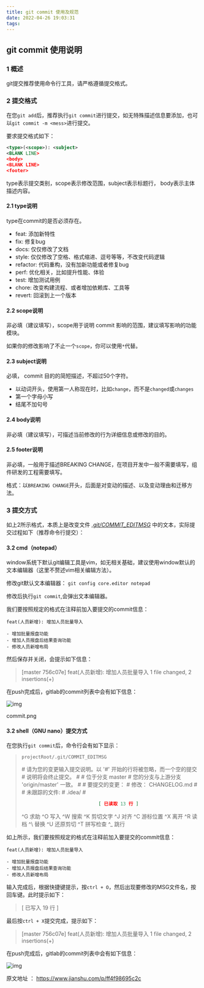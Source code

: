 ```yaml
---
title: git commit 使用及规范
date: 2022-04-26 19:03:31
tags:
---
```


## git commit 使用说明

### 1 概述

git提交推荐使用命令行工具，请严格遵循提交格式。

### 2 提交格式

在您`git add`后，推荐执行`git commit`进行提交，如无特殊描述信息要添加，也可以`git commit -m <mess>`进行提交。

要求提交格式如下：

```xml
<type>(<scope>): <subject>
<BLANK LINE>
<body>
<BLANK LINE>
<footer>
```

type表示提交类别，scope表示修改范围，subject表示标题行， body表示主体描述内容。

#### 2.1 type说明

type在commit的是否必须存在。

- feat: 添加新特性
- fix: 修复bug
- docs: 仅仅修改了文档
- style: 仅仅修改了空格、格式缩进、逗号等等，不改变代码逻辑
- refactor: 代码重构，没有加新功能或者修复bug
- perf: 优化相关，比如提升性能、体验
- test: 增加测试用例
- chore: 改变构建流程、或者增加依赖库、工具等
- revert: 回滚到上一个版本

#### 2.2 scope说明

非必填（建议填写），scope用于说明 commit 影响的范围，建议填写影响的功能模块。

如果你的修改影响了不止一个`scope`，你可以使用`*`代替。

#### 2.3 subject说明

必填， commit 目的的简短描述，不超过50个字符。

- 以动词开头，使用第一人称现在时，比如`change`，而不是`changed`或`changes`
- 第一个字母小写
- 结尾不加句号

#### 2.4 body说明

非必填（建议填写），可描述当前修改的行为详细信息或修改的目的。

#### 2.5 footer说明

非必填，一般用于描述BREAKING CHANGE，在项目开发中一般不需要填写，组件研发的工程需要填写。

格式：以`BREAKING CHANGE`开头，后面是对变动的描述、以及变动理由和迁移方法。

### 3 提交方式

如上2所示格式，本质上是改变文件 <u>*.git/COMMIT_EDITMSG*</u> 中的文本，实际提交过程如下（推荐命令行提交）：

#### 3.2 cmd（notepad）

window系统下默认git编辑工具是vim，如无相关基础，建议使用window默认的文本编辑器（这里不赘述vim相关编辑方法）。

修改git默认文本编辑器： `git config core.editor notepad`

修改后执行`git commit`,会弹出文本编辑器。

我们要按照规定的格式在注释前加入要提交的commit信息：

```undefined
feat(人员新增): 增加人员批量导入

- 增加批量报盘功能
- 增加人员报盘后结果查询功能
- 修改人员新增布局
```

然后保存并关闭，会提示如下信息：

> [master 756c07e] feat(人员新增): 增加人员批量导入
>  1 file changed, 2 insertions(+)

在push完成后，gitlab的commit列表中会有如下信息：

![img](https:////upload-images.jianshu.io/upload_images/16146226-56531e99792ad355.png?imageMogr2/auto-orient/strip|imageView2/2/w/1200/format/webp)

commit.png

#### 3.2 shell（GNU nano）提交方式

在您执行`git commit`后，命令行会有如下显示：

> ```
> projectRoot/.git/COMMIT_EDITMSG
> ```
>
> \# 请为您的变更输入提交说明。以 '#' 开始的行将被忽略，而一个空的提交
>  \# 说明将会终止提交。
>  \#
>  \# 位于分支 master
>  \# 您的分支与上游分支 'origin/master' 一致。
>  \#
>  \# 要提交的变更：
>  \#       修改：     CHANGELOG.md
>  \#
>  \# 未跟踪的文件:
>  \#       .idea/
>  \#
>
> 
>
> ```json
>                             [ 已读取 13 行 ]
> ```
>
> ^G 求助      ^O 写入      ^W 搜索      ^K 剪切文字  ^J 对齐      ^C 游标位置
>  ^X 离开      ^R 读档      ^\ 替换      ^U 还原剪切  ^T 拼写检查  ^_ 跳行

如上所示，我们要按照规定的格式在注释前加入要提交的commit信息：

```undefined
feat(人员新增): 增加人员批量导入

- 增加批量报盘功能
- 增加人员报盘后结果查询功能
- 修改人员新增布局
```

输入完成后，根据快捷键提示，按`ctrl + O`，然后出现要修改的MSG文件名，按回车键。此时提示如下：

> [ 已写入 19 行 ]

最后按`ctrl + X`提交完成，提示如下：

> [master 756c07e] feat(人员新增): 增加人员批量导入
>  1 file changed, 2 insertions(+)

在push完成后，gitlab的commit列表中会有如下信息：

![img](https:////upload-images.jianshu.io/upload_images/16146226-56531e99792ad355.png?imageMogr2/auto-orient/strip|imageView2/2/w/1200/format/webp)



原文地址 ： https://www.jianshu.com/p/ff4f98695c2c

